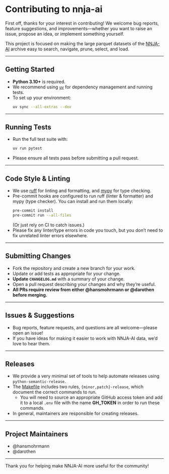 # Contributing to nnja-ai

First off, thanks for your interest in contributing!
We welcome bug reports, feature suggestions, and improvements—whether you want to raise an issue, propose an idea, or implement something yourself.

This project is focused on making the large parquet datasets of the [NNJA-AI](https://psl.noaa.gov/data/nnja_obs/) archive easy to search, navigate, prune, select, and load.

---

## Getting Started

- **Python 3.10+** is required.
- We recommend using [`uv`](https://github.com/astral-sh/uv) for dependency management and running tests.
- To set up your environment:
  ```sh
  uv sync --all-extras --dev
  ```

---

## Running Tests

- Run the full test suite with:
  ```sh
  uv run pytest
  ```
- Please ensure all tests pass before submitting a pull request.

---

## Code Style & Linting

- We use [ruff](https://docs.astral.sh/ruff/) for linting and formatting, and [mypy](https://mypy-lang.org/) for type checking.
- Pre-commit hooks are configured to run ruff (linter & formatter) and mypy (type checker).
  You can install and run them locally:
  ```sh
  pre-commit install
  pre-commit run --all-files
  ```
  (Or just rely on CI to catch issues.)
- Please fix any linter/type errors in code you touch, but you don’t need to fix unrelated linter errors elsewhere.

---

## Submitting Changes

- Fork the repository and create a new branch for your work.
- Update or add tests as appropriate for your change.
- **Update `CHANGELOG.md`** with a summary of your change.
- Open a pull request describing your changes and why they’re useful.
- **All PRs require review from either @hansmohrmann or @darothen before merging.**

---

## Issues & Suggestions

- Bug reports, feature requests, and questions are all welcome—please open an issue!
- If you have ideas for making it easier to work with NNJA-AI data, we’d love to hear them.

---

## Releases

- We provide a very minimal set of tools to help automate releases using `python-semantic-release`. 
- The [Makefile]() includes two rules, `{minor,patch}-release`, which document the correct commands to run.
  - You will need to source an appropriate GitHub access token and add it to a local `.env` file with the name **GH_TOKEN** in order to run these commands.
- In general, maintainers are responsible for creating releases.

---

## Project Maintainers

- @hansmohrmann
- @darothen

---

Thank you for helping make NNJA-AI more useful for the community!
